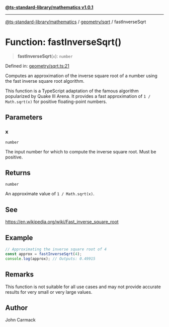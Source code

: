 [**@ts-standard-library/mathematics v1.0.1**](../../../README.md)

***

[@ts-standard-library/mathematics](../../../README.md) / [geometry/sqrt](../README.md) / fastInverseSqrt

# Function: fastInverseSqrt()

> **fastInverseSqrt**(`x`): `number`

Defined in: [geometry/sqrt.ts:21](https://github.com/gabaudette/ts-stdlib/blob/7333da76bc775fbabd0907ad8519b912cfc2fe26/packages/mathematics/src/geometry/sqrt.ts#L21)

Computes an approximation of the inverse square root of a number using the fast inverse square root algorithm.

This function is a TypeScript adaptation of the famous algorithm popularized by Quake III Arena.
It provides a fast approximation of `1 / Math.sqrt(x)` for positive floating-point numbers.

## Parameters

### x

`number`

The input number for which to compute the inverse square root. Must be positive.

## Returns

`number`

An approximate value of `1 / Math.sqrt(x)`.

## See

https://en.wikipedia.org/wiki/Fast_inverse_square_root

## Example

```ts
// Approximating the inverse square root of 4
const approx = fastInverseSqrt(4);
console.log(approx); // Outputs: 0.49915
```

## Remarks

This function is not suitable for all use cases and may not provide accurate results for very small or very large values.

## Author

John Carmack
